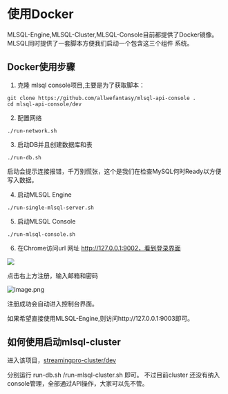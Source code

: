 # 使用Docker

MLSQL-Engine,MLSQL-Cluster,MLSQL-Console目前都提供了Docker镜像。MLSQL同时提供了一套脚本方便我们启动一个包含这三个组件
系统。

## Docker使用步骤

1. 克隆 mlsql console项目,主要是为了获取脚本：

```
git clone https://github.com/allwefantasy/mlsql-api-console .
cd mlsql-api-console/dev
```

2. 配置网络

```
./run-network.sh
```

3. 启动DB并且创建数据库和表

```
./run-db.sh
```

启动会提示连接报错，千万别慌张，这个是我们在检查MySQL何时Ready以方便写入数据。

4. 启动MLSQL Engine

```
./run-single-mlsql-server.sh
```

5. 启动MLSQL Console

```
./run-mlsql-console.sh
```

6. 在Chrome访问url 网址 http://127.0.0.1:9002，看到登录界面

![](https://upload-images.jianshu.io/upload_images/1063603-84958d2a80b08f8c.png?imageMogr2/auto-orient/strip%7CimageView2/2/w/1240)

点击右上方注册，输入邮箱和密码

![image.png](https://upload-images.jianshu.io/upload_images/1063603-c401ff6f6fec9bc3.png?imageMogr2/auto-orient/strip%7CimageView2/2/w/1240)

注册成功会自动进入控制台界面。

如果希望直接使用MLSQL-Engine,则访问http://127.0.0.1:9003即可。

## 如何使用启动mlsql-cluster 

进入该项目，[streamingpro-cluster/dev](https://github.com/allwefantasy/streamingpro/tree/master/streamingpro-cluster/dev) 

分别运行 run-db.sh /run-mlsql-cluster.sh 即可。 不过目前cluster 还没有纳入console管理，全部通过API操作，大家可以先不管。

